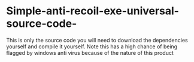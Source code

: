 # Simple-anti-recoil-exe-universal-source-code-
This is only the source code you will need to download the dependencies yourself and compile it yourself. Note this has a high chance of being flagged by windows anti virus because of the nature of this product
